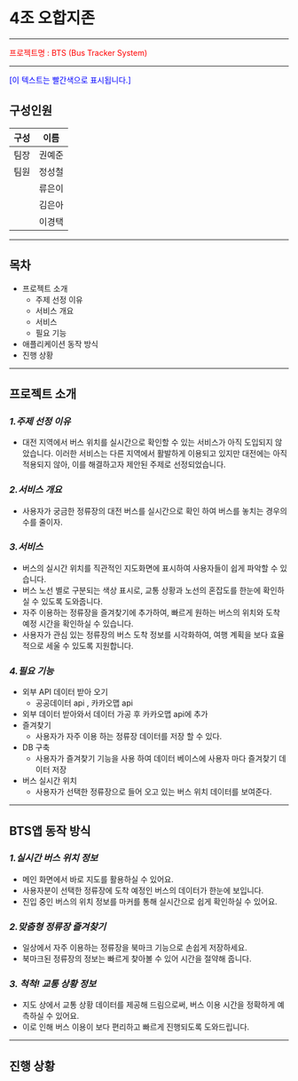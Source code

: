 # 4조 오합지존

---
<span style="color:red"> 
프로젝트명 : BTS (Bus Tracker System)
 </span>


---
<span style="color:blue">[이 텍스트는 빨간색으로 표시됩니다.]</span>
## 구성인원

| 구성 | 이름 |
| --- | --- |
| 팀장 | 권예준 |
| 팀원 | 정성철 |
|  | 류은이 |
|  | 김은아 |
|  | 이경택 |

---

## 목차

- 프로젝트 소개
    - 주제 선정 이유
    - 서비스 개요
    - 서비스
    - 필요 기능
- 애플리케이션 동작 방식
- 진행 상황

---

## 프로젝트 소개

### *1.주제 선정 이유*

- 대전 지역에서 버스 위치를 실시간으로 확인할 수 있는 서비스가 아직 도입되지 않았습니다. 이러한 서비스는 다른 지역에서 활발하게 이용되고 있지만 대전에는 아직 적용되지 않아, 이를 해결하고자 제안된 주제로 선정되었습니다.

### *2.서비스 개요*

- 사용자가 궁금한 정류장의 대전 버스를 실시간으로 확인 하여 버스를 놓치는 경우의 수를 줄이자.

### *3.서비스*

- 버스의 실시간 위치를 직관적인 지도화면에 표시하여 사용자들이 쉽게 파악할 수 있습니다.
- 버스 노선 별로 구분되는 색상 표시로, 교통 상황과 노선의 혼잡도를 한눈에 확인하실 수 있도록 도와줍니다.
- 자주 이용하는 정류장을 즐겨찾기에 추가하여, 빠르게 원하는 버스의 위치와 도착 예정 시간을 확인하실 수 있습니다.
- 사용자가 관심 있는 정류장의 버스 도착 정보를 시각화하여, 여행 계획을 보다 효율적으로 세울 수 있도록 지원합니다.

### *4.필요 기능*

- 외부 API 데이터 받아 오기
    - 공공데이터 api , 카카오맵 api
- 외부 데이터 받아와서 데이터 가공 후 카카오맵 api에 추가
- 즐겨찾기
    - 사용자가 자주 이용 하는 정류장 데이터를 저장 할 수 있다.
- DB 구축
    - 사용자가 즐겨찾기 기능을 사용 하여 데이터 베이스에 사용자 마다 즐겨찾기 데이터 저장
- 버스 실시간 위치
    - 사용자가 선택한 정류장으로 들어 오고 있는 버스 위치 데이터를 보여준다.

---

## BTS앱 동작 방식

### *1.실시간 버스 위치 정보*

- 메인 화면에서 바로 지도를 활용하실 수 있어요.
- 사용자분이 선택한 정류장에 도착 예정인 버스의 데이터가 한눈에 보입니다.
- 진입 중인 버스의 위치 정보를 마커를 통해 실시간으로 쉽게 확인하실 수 있어요.

### *2.맞춤형 정류장 즐겨찾기*

- 일상에서 자주 이용하는 정류장을 북마크 기능으로 손쉽게 저장하세요.
- 북마크된 정류장의 정보는 빠르게 찾아볼 수 있어 시간을 절약해 줍니다.

### *3. 척척! 교통 상황 정보*

- 지도 상에서 교통 상황 데이터를 제공해 드림으로써, 버스 이용 시간을 정확하게 예측하실 수 있어요.
- 이로 인해 버스 이용이 보다 편리하고 빠르게 진행되도록 도와드립니다.

---

## 진행 상황